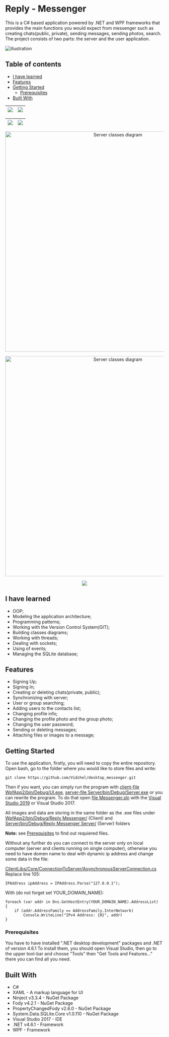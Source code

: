 # Reply - Messenger
This is a C# based application powered by .NET and WPF frameworks that provides the main functions you would expect from messenger such as creating chats(public, private), sending messages, sending photos, search. The project consists of two parts: the server and the user application.

![illustration](https://i.ibb.co/B2hw5Hs/Illustrations2.png)

## Table of contents
* [I have learned](#i-have-learned)
* [Features](#features)
* [Getting Started](#getting-started)
  * [Prerequisites](#prerequisites)
* [Built With](#built-with)

| [![](https://i.ibb.co/RcbYh3N/Main-Window-8-16-2019-11-56-56-AM.png)](https://i.ibb.co/RcbYh3N/Main-Window-8-16-2019-11-56-56-AM.png)  | [![](https://i.ibb.co/h1hp6Hr/Main-Window-8-16-2019-11-57-33-AM.png)](https://i.ibb.co/h1hp6Hr/Main-Window-8-16-2019-11-57-33-AM.png) |
|:---:|:---:|

| [![](https://i.ibb.co/bs3vCPX/Main-Window-8-16-2019-11-59-01-AM.png)](https://i.ibb.co/bs3vCPX/Main-Window-8-16-2019-11-59-01-AM.png)  | [![](https://i.ibb.co/YWD2Lwc/Main-Window-8-16-2019-12-01-45-PM.png)](https://i.ibb.co/YWD2Lwc/Main-Window-8-16-2019-12-01-45-PM.png) |
|:---:|:---:|

<p align="center"><a href="https://i.ibb.co/bdk4dRp/Server-Client-Modules-Diagram.png"><img src="https://i.ibb.co/bdk4dRp/Server-Client-Modules-Diagram.png" width="700" alt="Server classes diagram"/></a></p>

<p align="center"><a href="https://i.ibb.co/Srgbhrv/Client-Classes-Diagram-1.png"><img src="https://i.ibb.co/Srgbhrv/Client-Classes-Diagram-1.png" width="700" alt="Server classes diagram"/></a></p>

<p align="center"><a href="https://i.ibb.co/KyBby86/Client-Classes-Diagram-2.png"><img src="https://i.ibb.co/KyBby86/Client-Classes-Diagram-2.png"/></a></p>

## I have learned

- OOP;
- Modeling the application architecture;
- Programming patterns;
- Working with the Version Control System(GIT);
- Building classes diagrams;
- Working with threads;
- Dealing with sockets;
- Using of events;
- Managing the SQLite database;

## Features

- Signing Up;
- Signing In;
- Creating or deleting chats(private, public);
- Synchronizing with server;
- User or group searching;
- Adding users to the contacts list;
- Changing profile info;
- Changing the profile photo and the group photo;
- Changing the user password;
- Sending or deleting messages;
- Attaching files or images to a message;

## Getting Started
To use the application, firstly, you will need to copy the entire repository.
Open bash, go to the folder where you would like to store files and write:
```
git clone https://github.com/Vidzhel/desktop_messenger.git
```
Then if you want, you can simply run the program with [client-file WpfApp2/bin/Debug/UI.exe](WpfApp2/bin/Debug/UI.exe), [server-file Server/bin/Debug/Server.exe](Server/bin/Debug/Server.exe)  or you can rewrite the program. To do that open [file Messenger.sln](Messenger.sln) with the [Visual Studio 2019](https://visualstudio.microsoft.com/vs/) or Visual Studio 2017.

All images and data are storing in the same folder as the .exe files under [WpfApp2/bin/Debug/Reply Messenger/](WpfApp2/bin/Debug/Reply%20Messenger/) (Client) and [Server/bin/Debug/Reply Messenger Server/](Server/bin/Debug/Reply%20Messenger%20Server/) (Server) folders

**Note:** see [Prerequisites](#prerequisites) to find out requiered files.

Without any further do you can connect to the server only on local computer (server and clients running on single computer), otherwise you need to have domen name to deal with dynamic ip address and change some data in the file:

[ClientLibs/Core/ConnectionToServer/AsynchronousServerConnection.cs](ClientLibs/Core/ConnectionToServer/AsynchronousServerConnection.cs
)
Replace line 105:
```
IPAddress ipAddress = IPAddress.Parse("127.0.0.1");
```
With (do not forget set YOUR_DOMAIN_NAME):
```
foreach (var addr in Dns.GetHostEntry(YOUR_DOMAIN_NAME).AddressList)
{
    if (addr.AddressFamily == AddressFamily.InterNetwork)
        Console.WriteLine("IPv4 Address: {0}", addr)
}
```

### Prerequisites
You have to have installed ".NET desktop development" packages and .NET of version 4.6.1
To install them, you should open Visual Studio, then go to the upper tool-bar and choose "Tools" then "Get Tools and Features..." there you can find all you need.

## Built With
- C#
- XAML - A markup language for UI
- Ninject v3.3.4 - NuGet Package
- Fody v4.2.1 - NuGet Package
- PropertyChangedFody v2.6.0 - NuGet Package
- System.Data.SQLite.Core v1.0.110 - NuGet Package
- Visual Studio 2017 - IDE
- .NET v4.6.1 - Framework
- WPF - Framework
